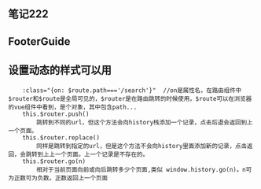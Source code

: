 ## 笔记222
## FooterGuide
## 设置动态的样式可以用
        :class="{on: $route.path==='/search'}"  //on是属性名，在路由组件中$router和$route是全局可见的，$router是在路由跳转的时候使用，$route可以在浏览器的vue组件中看到，是个对象，其中包含path...
        this.$router.push()
            跳转到不同的url，但这个方法会向history栈添加一个记录，点击后退会返回到上一个页面。
        this.$router.replace()
            同样是跳转到指定的url，但是这个方法不会向history里面添加新的记录，点击返回，会跳转到上上一个页面。上一个记录是不存在的。
        this.$router.go(n)
            相对于当前页面向前或向后跳转多少个页面,类似 window.history.go(n)。n可为正数可为负数。正数返回上一个页面




